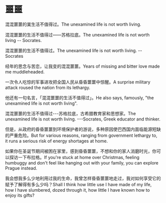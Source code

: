 # 噩噩

<p><span class="chinese">混混噩噩的菐生活不值得过。</span><span class="english">The unexamined life is not worth living.</span></p>

<p><span class="chinese">混混噩噩的生活不值得过——苏格拉底。</span><span class="english">The unexamined life is not worth living -- Socrates.</span></p>

<p><span class="chinese">混混噩噩的生活不值得过。</span><span class="english">The unexamined life is not worth living. -- Socrates</span></p>

<p><span class="chinese">经年的思念与苦恋，让我变的混混噩噩。</span><span class="english">Years of missing and bitter love made me muddleheaded.</span></p>

<p><span class="chinese">一次令人吃惊的军事进攻把全国人民从昏昏噩噩中惊醒。</span><span class="english">A surprise military attack roused the nation from its lethargy.</span></p>

<p><span class="chinese">他还有一句名言，「混混噩噩的生活不值得过」。</span><span class="english">He also says, famously, "the unexamined life is not worth living".</span></p>

<p><span class="chinese">混混噩噩的生活不值得过---苏格拉底，古希腊教育家和思想家。</span><span class="english">The unexamined life is not worth living. ---Socrates, Greek educator and thinker.</span></p>

<p><span class="chinese">但是，从政府的昏昏噩噩到环境保护者的游说，多种原因使巴西国内面临能源短缺的严重危险。</span><span class="english">But for various reasons, ranging from government lethargy to, it runs a serious risk of energy shortages at home.</span></p>

<p><span class="chinese">如果你在圣诞节期间被困在家里，感到昏昏噩噩，不想和你的家人消磨时光，你可以探访一下布拉格。</span><span class="english">If you're stuck at home over Christmas, feeling humbuggy and don't feel like hanging out with your family, you can explore Prague instead.</span></p>

<p><span class="chinese">我会想我多么少地利用过我的生命，我曾怎样昏昏噩噩地走过，我对如何享受它的赋予了解得有多么少吗？</span><span class="english">Shall I think how little use I have made of my life, how I have slumbered, dozed through it, how little I have known how to enjoy its gifts?</span></p>

